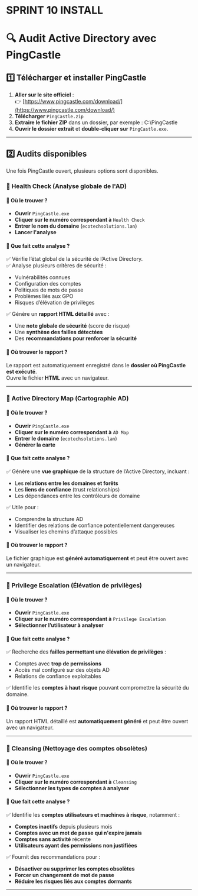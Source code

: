 # SPRINT 10 INSTALL

# 🔍 Audit Active Directory avec PingCastle

## **1️⃣ Télécharger et installer PingCastle**
1. **Aller sur le site officiel** :  
   👉 [https://www.pingcastle.com/download/](https://www.pingcastle.com/download/)  
2. **Télécharger** `PingCastle.zip`  
3. **Extraire le fichier ZIP** dans un dossier, par exemple : C:\PingCastle
4. **Ouvrir le dossier extrait** et **double-cliquer sur** `PingCastle.exe`.

---

## **2️⃣ Audits disponibles**
Une fois PingCastle ouvert, plusieurs options sont disponibles.

### **📌 Health Check (Analyse globale de l'AD)**
#### 📍 Où le trouver ?  
- **Ouvrir** `PingCastle.exe`
- **Cliquer sur le numéro correspondant à** `Health Check`
- **Entrer le nom du domaine** (`ecotechsolutions.lan`)
- **Lancer l'analyse**

#### 🔹 Que fait cette analyse ?  
✅ Vérifie l’état global de la sécurité de l’Active Directory.  
✅ Analyse plusieurs critères de sécurité :
- Vulnérabilités connues
- Configuration des comptes
- Politiques de mots de passe
- Problèmes liés aux GPO
- Risques d’élévation de privilèges

✅ Génère un **rapport HTML détaillé** avec :
- Une **note globale de sécurité** (score de risque)
- Une **synthèse des failles détectées**
- Des **recommandations pour renforcer la sécurité**

#### 📁 Où trouver le rapport ?  
Le rapport est automatiquement enregistré dans le **dossier où PingCastle est exécuté**.  
Ouvre le fichier **HTML** avec un navigateur.

---

### **📌 Active Directory Map (Cartographie AD)**
#### 📍 Où le trouver ?  
- **Ouvrir** `PingCastle.exe`
- **Cliquer sur le numéro correspondant à** `AD Map`
- **Entrer le domaine** (`ecotechsolutions.lan`)
- **Générer la carte**

#### 🔹 Que fait cette analyse ?  
✅ Génère une **vue graphique** de la structure de l’Active Directory, incluant :
- Les **relations entre les domaines et forêts**
- Les **liens de confiance** (trust relationships)
- Les dépendances entre les contrôleurs de domaine

✅ Utile pour :
- Comprendre la structure AD
- Identifier des relations de confiance potentiellement dangereuses
- Visualiser les chemins d’attaque possibles

#### 📁 Où trouver le rapport ?  
Le fichier graphique est **généré automatiquement** et peut être ouvert avec un navigateur.

---

### **📌 Privilege Escalation (Élévation de privilèges)**
#### 📍 Où le trouver ?  
- **Ouvrir** `PingCastle.exe`
- **Cliquer sur le numéro correspondant à** `Privilege Escalation`
- **Sélectionner l’utilisateur à analyser**

#### 🔹 Que fait cette analyse ?  
✅ Recherche des **failles permettant une élévation de privilèges** :  
- Comptes avec **trop de permissions**
- Accès mal configuré sur des objets AD
- Relations de confiance exploitables

✅ Identifie les **comptes à haut risque** pouvant compromettre la sécurité du domaine.

#### 📁 Où trouver le rapport ?  
Un rapport HTML détaillé est **automatiquement généré** et peut être ouvert avec un navigateur.

---

### **📌 Cleansing (Nettoyage des comptes obsolètes)**
#### 📍 Où le trouver ?  
- **Ouvrir** `PingCastle.exe`
- **Cliquer sur le numéro correspondant à** `Cleansing`
- **Sélectionner les types de comptes à analyser**  

#### 🔹 Que fait cette analyse ?  
✅ Identifie les **comptes utilisateurs et machines à risque**, notamment :  
- **Comptes inactifs** depuis plusieurs mois  
- **Comptes avec un mot de passe qui n'expire jamais**  
- **Comptes sans activité** récente  
- **Utilisateurs ayant des permissions non justifiées**  

✅ Fournit des recommandations pour :
- **Désactiver ou supprimer les comptes obsolètes**
- **Forcer un changement de mot de passe**
- **Réduire les risques liés aux comptes dormants**
---

  








